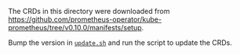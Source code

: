 The CRDs in this directory were downloaded from
https://github.com/prometheus-operator/kube-prometheus/tree/v0.10.0/manifests/setup.

Bump the version in [`update.sh`](../update.sh) and run the script to update the CRDs.
